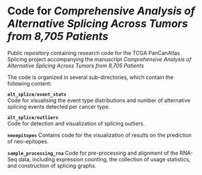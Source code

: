 # Code for *Comprehensive Analysis of Alternative Splicing Across Tumors from 8,705 Patients*
Public repository containing research code for the TCGA PanCanAtlas Splicing project accompanying
the manuscript *Comprehensive Analysis of Alternative Splicing Across Tumors from 8,705 Patients*

The code is organized in several sub-directories, which contain the following content:

**`alt_splice/event_stats`**  
Code for visualising the event type distributions and number of alternative splicing events detected
per cancer type.

**`alt_splice/outliers`**  
Code for detection and visualization of splicing outliers.

**`neoepitopes`**
Contains code for the visualization of results on the prediction of neo-epitopes.

**`sample_processing_rna`**
Code for pre-processing and alignment of the RNA-Seq data, including expression counting, the
collection of usage statistics, and construction of splicing graphs.

